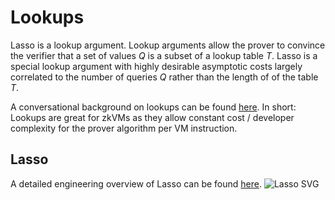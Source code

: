 # Lookups
Lasso is a lookup argument. Lookup arguments allow the prover to convince the verifier that a set of values $Q$ is a subset of a lookup table $T$. Lasso is a special lookup argument with highly desirable asymptotic costs largely correlated to the number of queries $Q$ rather than the length of of the table $T$.

A conversational background on lookups can be found [here](https://a16zcrypto.com/posts/article/building-on-lasso-and-jolt/). In short: Lookups are great for zkVMs as they allow constant cost / developer complexity for the prover algorithm per VM instruction.

## Lasso
A detailed engineering overview of Lasso can be found [here](https://www.youtube.com/watch?v=iDcXj9Vx3zY).
![Lasso SVG](../imgs/lasso.svg)